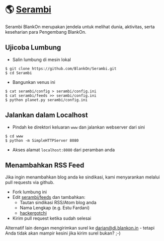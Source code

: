 # 🌎 [Serambi](http://serambi.blankonlinux.or.id)

Serambi BlankOn merupakan jendela untuk melihat dunia, aktivitas, serta keseharian para Pengembang BlankOn.

## Ujicoba Lumbung
* Salin lumbung di mesin lokal  
```
$ git clone https://github.com/BlankOn/Serambi.git
$ cd Serambi
```
* Bangunkan venus ini  
```
$ cat serambi/config > serambi/config.ini
$ cat serambi/feeds >> serambi/config.ini
$ python planet.py serambi/config.ini
```

## Jalankan dalam Localhost
* Pindah ke direktori keluaran `www` dan jalankan webserver dari sini  
```
$ cd www
$ python -m SimpleHTTPServer 8080
```
* Akses alamat `localhost:8080` dari peramban anda

## Menambahkan RSS Feed
Jika ingin menambahkan blog anda ke sindikasi, kami menyarankan melalui pull requests via github. 

* Fork lumbung ini
* Edit [serambi/feeds](https://github.com/blankon/serambi/blob/master/serambi/feeds) dan tambahkan:
  * Tautan sindikasi RSS/Atom blog anda
  * Nama Lengkap (e.g. Estu Fardani)
  * [hackergotchi](https://en.wikipedia.org/wiki/Hackergotchi)
* Kirim pull request ketika sudah selesai

Alternatif lain dengan mengirimkan surel ke darian@di.blankon.in - tetapi Anda tidak akan mampir kesini jika kirim surel bukan? ;-)
